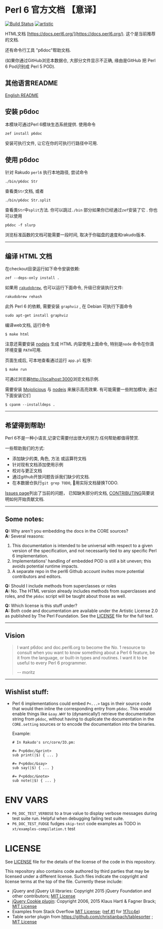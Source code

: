 # Perl 6 官方文档 【意译】

[![Build Status](https://travis-ci.org/perl6/doc.svg?branch=master)](https://travis-ci.org/perl6/doc) [![artistic](https://img.shields.io/badge/license-Artistic%202.0-blue.svg?style=flat)](https://opensource.org/licenses/Artistic-2.0)

HTML文档 [https://docs.perl6.org/](https://docs.perl6.org/).
这个是当前推荐的文档.

还有命令行工具 "p6doc"帮助文档.

(如果你通过GitHub浏览本数据仓, 大部分文件显示不正确,
缘由是GitHub 把 Perl 6 Pod识别成 Perl 5 POD).

## 其他语言README

[English README](README.md)

## 安装 p6doc

本模块可通过Perl 6模块生态系统提供. 使用命令

    zef install p6doc

安装可执行文件, 让它在你的可执行行路径中可用.

## 使用 p6doc

针对 Rakudo `perl6` 执行本地路径, 尝试命令

    ./bin/p6doc Str

查看类`Str`文档, 或者

    ./bin/p6doc Str.split

查看类`Str`中`split`方法. 你可以跳过`./bin` 部分如果你已经通过`zef`安装了它 . 你也可以使用

    p6doc -f slurp

浏览标准函数的文档可能需要一段时间, 取决于你磁盘的速度和rakudo版本.

-------

## 编译 HTML 文档

在checkout目录运行如下命令安装依赖:

    zef --deps-only install .

如果用 [`rakudobrew`](https://github.com/tadzik/rakudobrew), 也可以运行下面命令,
升级已安装执行文件:

    rakudobrew rehash

此外 Perl 6 的依赖, 需要安装 `graphviz` , 在 Debian 可执行下面命令

    sudo apt-get install graphviz

编译web文档, 运行命令

    $ make html

注意还需要安装 [nodejs](https://nodejs.org)
生成 HTML 内容使用上面命令, 特别是`node` 命令在你滴环境变量 `PATH`可用.

页面生成后, 可本地查看通过运行 `app.pl` 程序:

    $ make run

可通过浏览器[http://localhost:3000](http://localhost:3000)浏览文档示例.

需要安装 [Mojolicious](https://metacpan.org/pod/Mojolicious)
与 [nodejs](https://nodejs.org) 来展示高亮效果.
有可能需要一些附加模块; 通过下面安装它们

    $ cpanm --installdeps .

---------

## 希望得到帮助!

Perl 6不是一种小语言,记录它需要付出很大的努力.任何帮助都值得赞赏.

一些帮助我们的方式:

 * 添加缺少的类, 角色, 方法 或运算符文档
 * 针对现有文档添加使用示例
 * 校对与更正文档
 * 通过github开放问题告诉我们缺少的文档.
 * 在本数据仓执行`git grep TODO`, 用实际文档替换TODO.

[Issues page](https://github.com/perl6/doc/issues)列出了当前的问题，
已知缺失部分的文档, [CONTRIBUTING](CONTRIBUTING.md)简要说明如何开始贡献文档.

--------

## Some notes:

**Q:** Why aren't you embedding the docs in the CORE sources?<br>
**A:** Several reasons:

  1. This documentation is intended to be universal with
     respect to a given version of the specification,
     and not necessarily tied to any specific Perl 6
     implementation.
  2. Implementations' handling of embedded POD is still
     a bit uneven; this avoids potential runtime impacts.
  3. A separate repo in the perl6 Github account invites
     more potential contributors and editors.

**Q:** Should I include methods from superclasses or roles<br>
**A:** No. The HTML version already includes methods from superclasses and
       roles, and the `p6doc` script will be taught about those as well.

**Q:** Which license is this stuff under?<br>
**A:** Both code and documentation are available under the Artistic License 2.0
       as published by The Perl Foundation. See the [LICENSE](LICENSE) file for the full
       text.

--------

## Vision

> I want p6doc and doc.perl6.org to become the No. 1 resource to consult
> when you want to know something about a Perl 6 feature, be it from the
> language, or built-in types and routines. I want it to be useful to every
> Perl 6 programmer.
>
>    -- moritz

--------

## Wishlist stuff:

 *  Perl 6 implementations could embed `P<...>` tags in their source
    code that would then inline the corresponding entry from `p6doc`.
    This would enable things like `&say.WHY` to (dynamically!)
    retrieve the documentation string from `p6doc`, without having
    to duplicate the documentation in the `CORE.setting` sources
    or to encode the documentation into the binaries.

    Example:

        # In Rakudo's src/core/IO.pm:

        #= P<p6doc/&print>
        sub print(|$) { ... }

        #= P<p6doc/&say>
        sub say(|$) { ... }

        #= P<p6doc/&note>
        sub note(|$) { ... }

# ENV VARS

- `P6_DOC_TEST_VERBOSE` to a true value to display verbose messages during test suite run.
Helpful when debugging failing test suite.
- `P6_DOC_TEST_FUDGE` fudges `skip-test` code examples as TODO in `xt/examples-compilation.t` test

# LICENSE

See [LICENSE](LICENSE) file for the details of the license of the code in this repository.

This repository also contains code authored by third parties that may be licensed under a different license. Such
files indicate the copyright and license terms at the top of the file. Currently these include:

* jQuery and jQuery UI libraries: Copyright 2015 jQuery Foundation and other contributors; [MIT License](http://creativecommons.org/licenses/MIT)
* [jQuery Cookie plugin](https://github.com/js-cookie/js-cookie):
  Copyright 2006, 2015 Klaus Hartl & Fagner Brack;
  [MIT License](http://creativecommons.org/licenses/MIT)
* Examples from Stack Overflow [MIT License](http://creativecommons.org/licenses/MIT); ([ref #1](http://stackoverflow.com/a/43669837/215487) for [1f7cc4e](https://github.com/perl6/doc/commit/1f7cc4efa0da38b5a9bf544c9b13cc335f87f7f6))
* Table sorter plugin from https://github.com/christianbach/tablesorter ;
  [MIT License](http://creativecommons.org/licenses/MIT)
